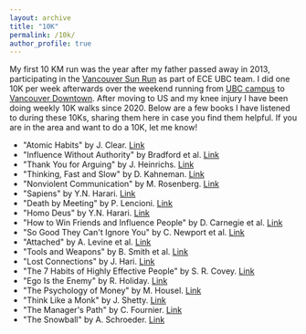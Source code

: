 ```yaml
---
layout: archive
title: "10K"
permalink: /10k/
author_profile: true
---
```


My first 10 KM run was the year after my father passed away in 2013, participating in the [Vancouver Sun Run](https://www.vancouversunrun.com/) as part of ECE UBC team. I did one 10K per week afterwards over the weekend running from [UBC campus](https://www.ubc.ca/our-campuses/vancouver/) to [Vancouver Downtown](https://vancouver.ca/news-calendar/downtown.aspx). After moving to US and my knee injury I have been doing weekly 10K walks since 2020. Below are a few books I have listened to during these 10Ks, sharing them here in case you find them helpful. If you are in the area and want to do a 10K, let me know!

- "Atomic Habits" by J. Clear. [Link](https://a.co/d/1Ynt9Yc)
- "Influence Without Authority" by Bradford et al. [Link](https://a.co/d/iGtfhVV)
- "Thank You for Arguing" by J. Heinrichs. [Link](https://a.co/d/bTDEAJd)
- "Thinking, Fast and Slow" by D. Kahneman. [Link](https://a.co/d/euDuCGC)
- "Nonviolent Communication" by M. Rosenberg. [Link](https://a.co/d/adpEaZG)
- "Sapiens" by Y.N. Harari. [Link](https://a.co/d/9wNgv1R)
- "Death by Meeting" by P. Lencioni. [Link](https://a.co/d/4pVx1bY)
- "Homo Deus" by Y.N. Harari. [Link](https://a.co/d/cf23ZlT)
- "How to Win Friends and Influence People" by D. Carnegie et al. [Link](https://a.co/d/9R6HtjQ)
- "So Good They Can't Ignore You" by C. Newport et al. [Link](https://a.co/d/eIkHIbz)
- "Attached" by A. Levine et al. [Link](https://a.co/d/25ahX9F)
- "Tools and Weapons" by B. Smith et al. [Link](https://a.co/d/cpMsefI)
- "Lost Connections" by J. Hari. [Link](https://a.co/d/2sKX6PF)
- "The 7 Habits of Highly Effective People" by S. R. Covey. [Link](https://a.co/d/eaETsmI)
- "Ego Is the Enemy" by R. Holiday. [Link](https://a.co/d/4WvHtJ0)
- "The Psychology of Money" by M. Housel. [Link](https://a.co/d/3AsbGfA)
- "Think Like a Monk" by J. Shetty. [Link](https://a.co/d/6D1EAVk)
- "The Manager's Path" by C. Fournier. [Link](https://a.co/d/6bWMnu8)
- "The Snowball" by A. Schroeder. [Link](https://a.co/d/i345JIA)